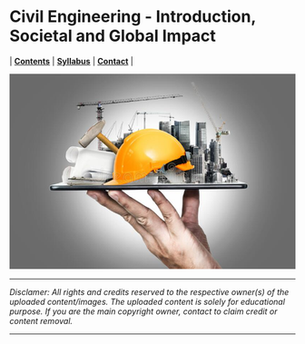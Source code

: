 # Civil Engineering - Introduction, Societal and Global Impact

| **[Contents](Contents/Content.md)** | **[Syllabus](Contents/Syllabus_CE.png)** | **[Contact](Contents/Contact.md)** |  

![Civil Engineering](Contents/Images/Wallpaper_CE.jpg)

---

*Disclamer: All rights and credits reserved to the respective owner(s) of the uploaded content/images. The uploaded content is solely for educational purpose. If you are the main copyright owner, contact to claim credit or content removal.*

---
